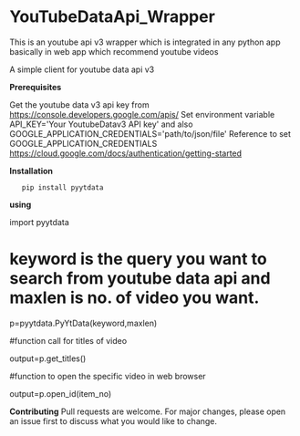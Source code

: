YouTubeDataApi_Wrapper 
======================
This is an youtube api v3 wrapper which is integrated in any python app basically in web app which recommend youtube videos

A simple client for youtube data api v3 

**Prerequisites**

Get the youtube data v3 api key from https://console.developers.google.com/apis/
Set environment variable API_KEY='Your YoutubeDatav3 API key' 
and also GOOGLE_APPLICATION_CREDENTIALS='path/to/json/file' 
Reference to set GOOGLE_APPLICATION_CREDENTIALS
https://cloud.google.com/docs/authentication/getting-started  

**Installation**
	
	   pip install pyytdata 

**using**

       
import pyytdata

# keyword is the query you want to search from youtube data api and maxlen is no. of video   you want.

p=pyytdata.PyYtData(keyword,maxlen) 				    
					
#function call for titles of video	
					
output=p.get_titles() 

#function to open the specific video in web browser

output=p.open_id(item_no)  



**Contributing**
Pull requests are welcome. For major changes, please open an issue first to discuss what you would like to change.

